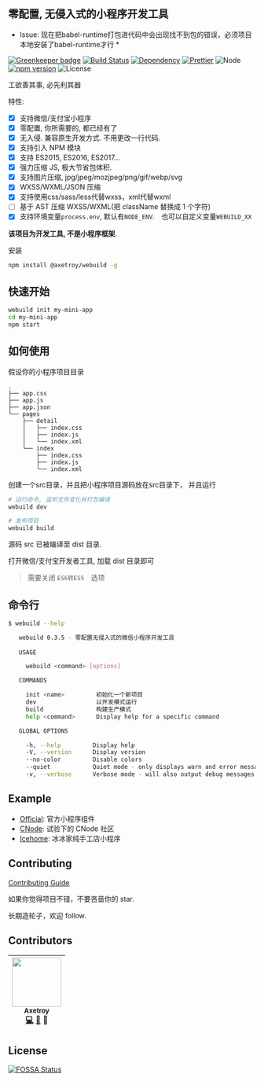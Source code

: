 ## 零配置, 无侵入式的小程序开发工具

* Issue: 现在把babel-runtime打包进代码中会出现找不到包的错误，必须项目本地安装了babel-runtime才行 *

[![Greenkeeper badge](https://badges.greenkeeper.io/axetroy/webuild.svg)](https://greenkeeper.io/)
[![Build Status](https://travis-ci.org/axetroy/webuild.svg?branch=master)](https://travis-ci.org/axetroy/webuild)
[![Dependency](https://david-dm.org/axetroy/webuild.svg)](https://david-dm.org/axetroy/webuild)
[![Prettier](https://img.shields.io/badge/Code%20Style-Prettier-green.svg)](https://github.com/prettier/prettier)
![Node](https://img.shields.io/badge/node-%3E=6.0-blue.svg?style=flat-square)
[![npm version](https://badge.fury.io/js/%40axetroy%2Fwebuild.svg)](https://badge.fury.io/js/%40axetroy%2Fwebuild)
![License](https://img.shields.io/badge/license-Apache-green.svg)

工欲善其事, 必先利其器

特性:

* [x] 支持微信/支付宝小程序
* [x] 零配置, 你所需要的, 都已经有了
* [x] 无入侵. 兼容原生开发方式. 不用更改一行代码.
* [x] 支持引入 NPM 模块
* [x] 支持 ES2015, ES2016, ES2017...
* [x] 强力压缩 JS, 极大节省包体积.
* [x] 支持图片压缩, jpg/jpeg/mozjpeg/png/gif/webp/svg
* [x] WXSS/WXML/JSON 压缩
* [x] 支持使用css/sass/less代替wxss，xml代替wxml
* [ ] 基于 AST 压缩 WXSS/WXML(把 className 替换成 1 个字符)
* [x] 支持环境变量``process.env``, 默认有``NODE_ENV``.　也可以自定义变量``WEBUILD_XX``

**该项目为开发工具, 不是小程序框架**.

安装

```bash
npm install @axetroy/webuild -g
```

## 快速开始

```bash
webuild init my-mini-app
cd my-mini-app
npm start
```

## 如何使用

假设你的小程序项目目录

```
.
├── app.css
├── app.js
├── app.json
└── pages
    ├── detail
    │   ├── index.css
    │   ├── index.js
    │   └── index.xml
    └── index
        ├── index.css
        ├── index.js
        └── index.xml
```

创建一个src目录，并且把小程序项目源码放在src目录下， 并且运行

```bash
# 运行命令, 监听文件变化并打包编译
webuild dev

# 发布项目
webuild build
```

源码 src 已被编译至 dist 目录.

打开微信/支付宝开发者工具, 加载 dist 目录即可

> 需要关闭 ``ES6转ES5``　选项

## 命令行

```bash
$ webuild --help

   webuild 0.3.5 - 零配置无侵入式的微信小程序开发工具
     
   USAGE

     webuild <command> [options]

   COMMANDS

     init <name>         初始化一个新项目                   
     dev                 以开发模式运行                     
     build               构建生产模式                       
     help <command>      Display help for a specific command

   GLOBAL OPTIONS

     -h, --help         Display help                                      
     -V, --version      Display version                                   
     --no-color         Disable colors                                    
     --quiet            Quiet mode - only displays warn and error messages
     -v, --verbose      Verbose mode - will also output debug messages
```

## Example

* [Official](https://github.com/axetroy/webuild/tree/master/examples/official): 官方小程序组件
* [CNode](https://github.com/axetroy/webuild/tree/master/examples/cnode): 试验下的 CNode 社区
* [Icehome](https://github.com/axetroy/webuild/tree/master/examples/icehome): 冰冰家纯手工店小程序

## Contributing

[Contributing Guide](https://github.com/axetroy/webuild/blob/master/CONTRIBUTING.md)

如果你觉得项目不错，不要吝啬你的 star.

长期造轮子，欢迎 follow.

## Contributors

<!-- ALL-CONTRIBUTORS-LIST:START - Do not remove or modify this section -->

| [<img src="https://avatars1.githubusercontent.com/u/9758711?v=3" width="100px;"/><br /><sub>Axetroy</sub>](http://axetroy.github.io)<br />[💻](https://github.com/axetroy/webuild/commits?author=axetroy) [🐛](https://github.com/axetroy/webuild/issues?q=author%3Aaxetroy) 🎨 |
| :-----------------------------------------------------------------------------------------------------------------------------------------------------------------------------------------------------------------------------------------------------------------------------: |


<!-- ALL-CONTRIBUTORS-LIST:END -->

## License

[![FOSSA Status](https://app.fossa.io/api/projects/git%2Bgithub.com%2Faxetroy%2Fwebuild.svg?type=large)](https://app.fossa.io/projects/git%2Bgithub.com%2Faxetroy%2Fwebuild?ref=badge_large)
